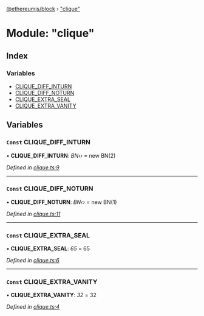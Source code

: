 [@ethereumjs/block](../README.md) › ["clique"](_clique_.md)

# Module: "clique"

## Index

### Variables

* [CLIQUE_DIFF_INTURN](_clique_.md#const-clique_diff_inturn)
* [CLIQUE_DIFF_NOTURN](_clique_.md#const-clique_diff_noturn)
* [CLIQUE_EXTRA_SEAL](_clique_.md#const-clique_extra_seal)
* [CLIQUE_EXTRA_VANITY](_clique_.md#const-clique_extra_vanity)

## Variables

### `Const` CLIQUE_DIFF_INTURN

• **CLIQUE_DIFF_INTURN**: *BN‹›* = new BN(2)

*Defined in [clique.ts:9](https://github.com/ethereumjs/ethereumjs-monorepo/blob/master/packages/block/src/clique.ts#L9)*

___

### `Const` CLIQUE_DIFF_NOTURN

• **CLIQUE_DIFF_NOTURN**: *BN‹›* = new BN(1)

*Defined in [clique.ts:11](https://github.com/ethereumjs/ethereumjs-monorepo/blob/master/packages/block/src/clique.ts#L11)*

___

### `Const` CLIQUE_EXTRA_SEAL

• **CLIQUE_EXTRA_SEAL**: *65* = 65

*Defined in [clique.ts:6](https://github.com/ethereumjs/ethereumjs-monorepo/blob/master/packages/block/src/clique.ts#L6)*

___

### `Const` CLIQUE_EXTRA_VANITY

• **CLIQUE_EXTRA_VANITY**: *32* = 32

*Defined in [clique.ts:4](https://github.com/ethereumjs/ethereumjs-monorepo/blob/master/packages/block/src/clique.ts#L4)*
